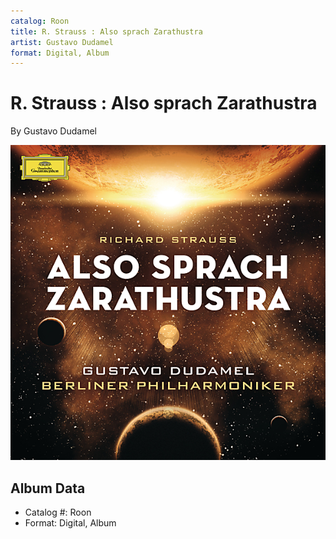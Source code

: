 ```yaml
---
catalog: Roon
title: R. Strauss : Also sprach Zarathustra
artist: Gustavo Dudamel
format: Digital, Album
---
```


# R. Strauss : Also sprach Zarathustra

By Gustavo Dudamel

![](../../assets/albumcovers/Gustavo_Dudamel-R_Strauss_-_Also_sprach_Zarathustra.png)

## Album Data

- Catalog #: Roon
- Format: Digital, Album

